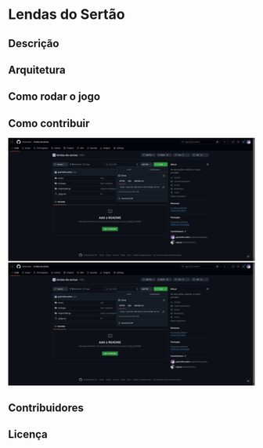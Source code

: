 # Lendas do Sertão

## Descrição

## Arquitetura

## Como rodar o jogo

## Como contribuir
![screenshot clonar repositório](./static/github.png)
![screenshot branches do repositório](./static/github.png)


## Contribuidores

## Licença

